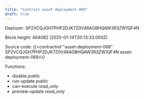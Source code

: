 ```yaml
---
title: "Contract asset-deployment-068"
draft: true
---
```

Deployer: SP2VCQJGH7PHP2DJK7Z0V48AGBHQAW3R3ZW1QF4N


 



Block height: 464082 (2025-01-14T20:13:33.000Z)

Source code: {{<contractref "asset-deployment-068" SP2VCQJGH7PHP2DJK7Z0V48AGBHQAW3R3ZW1QF4N asset-deployment-068>}}

Functions:

* disable _public_
* run-update _public_
* can-execute _read_only_
* preview-update _read_only_
